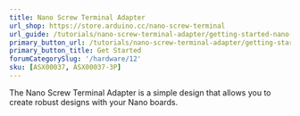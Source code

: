 ```yaml
---
title: Nano Screw Terminal Adapter
url_shop: https://store.arduino.cc/nano-screw-terminal
url_guide: /tutorials/nano-screw-terminal-adapter/getting-started-nano-screw-terminal
primary_button_url: /tutorials/nano-screw-terminal-adapter/getting-started-nano-screw-terminal
primary_button_title: Get Started
forumCategorySlug: '/hardware/12'
sku: [ASX00037, ASX00037-3P]
---
```


The Nano Screw Terminal Adapter is a simple design that allows you to create robust designs with your Nano boards.